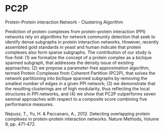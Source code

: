 # PC2P
Protein-Protein interaction Network - Clustering Algorithm 

Prediction of protein complexes from protein-protein interaction (PPI) networks rely on algorithms for network community detection that seek to identify dense subgraphs in protein interaction networks. However, recently assembled gold standards in yeast and human indicate that protein complexes also form sparse subgraphs. The contribution of our study is five-fold: (1) we formalize the concept of a protein complex as a biclique spanned subgraph, that addresses the density issue of existing approaches; (2) we propose a parameter-free approximation algorithm, termed Protein Complexes from Coherent Partition (PC2P), that solves the network partitioning into biclique spanned subgraphs by removing the smallest number of edges in a given PPI network; (3) we demonstrate that the resulting clusterings are of high modularity, thus reflecting the local structures in PPI networks, and (4) we show that PC2P outperforms seven seminal approaches with respect to a composite score combining five performance measures.

Nepusz, T., Yu, H. & Paccanaro, A., 2012. Detecting overlapping protein complexes in protein-protein interaction networks. Nature Methods, Volume 9, pp. 471-472.

